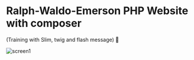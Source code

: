 # Ralph-Waldo-Emerson PHP Website with composer
(Training with Slim, twig and flash message) :herb:

![screen1](http://devingrayllc.com/wp-content/uploads/2016/05/http-buildwithphp.devingrayllc.com-800x0b1024x768.jpg)
